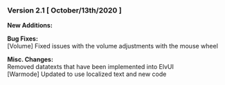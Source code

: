 ### Version 2.1 [ October/13th/2020 ]

**New Additions:**  

**Bug Fixes:**  
[Volume] Fixed issues with the volume adjustments with the mouse wheel

**Misc. Changes:**  
Removed datatexts that have been implemented into ElvUI  
[Warmode] Updated to use localized text and new code